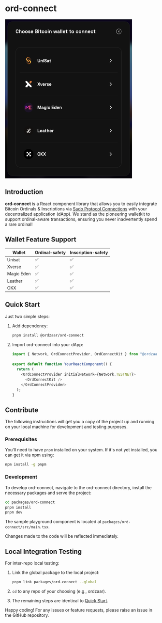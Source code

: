 # ord-connect

<img src="preview_wallets.png" alt="Preview" width="420" height="525"/>

## Introduction

**ord-connect** is a React component library that allows you to easily integrate Bitcoin Ordinals & Inscriptions via [Sado Protocol Connections](https://sado.space) with your decentralized application (dApp). We stand as the pioneering walletkit to support ordinal-aware transactions, ensuring you never inadvertently spend a rare ordinal!

## Wallet Feature Support

| Wallet     | Ordinal-safety | Inscription-safety |
| ---------- | -------------- | ------------------ |
| Unisat     | ✅             | ✅                 |
| Xverse     | ✅             | ✅                 |
| Magic Eden | ✅             | ✅                 |
| Leather    | ✅             | ✅                 |
| OKX        | ✅             | ✅                 |

## Quick Start

Just two simple steps:

1.  Add dependency:

    ```bash
    pnpm install @ordzaar/ord-connect
    ```

2.  Import ord-connect into your dApp:

    ```javascript
    import { Network, OrdConnectProvider, OrdConnectKit } from "@ordzaar/ord-connect";

    export default function YourReactComponent() {
      return (
        <OrdConnectProvider initialNetwork={Network.TESTNET}>
          <OrdConnectKit />
        </OrdConnectProvider>
      );
    }
    ```

## Contribute

The following instructions will get you a copy of the project up and running on your local machine for development and testing purposes.

### Prerequisites

You'll need to have `pnpm` installed on your system. If it's not yet installed, you can get it via npm using:

```bash
npm install -g pnpm
```

### Development

To develop ord-connect, navigate to the ord-connect directory, install the necessary packages and serve the project:

```bash
cd packages/ord-connect
pnpm install
pnpm dev
```

The sample playground component is located at `packages/ord-connect/src/main.tsx`.

Changes made to the code will be reflected immediately.

## Local Integration Testing

For inter-repo local testing:

1. Link the global package to the local project:

   ```bash
   pnpm link packages/ord-connect --global
   ```

2. `cd` to any repo of your choosing (e.g., ordzaar).

3. The remaining steps are identical to [Quick Start](#quick-start).

Happy coding! For any issues or feature requests, please raise an issue in the GitHub repository.
